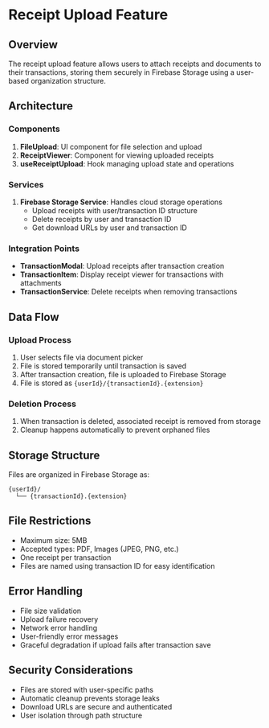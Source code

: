 # Receipt Upload Feature

## Overview
The receipt upload feature allows users to attach receipts and documents to their transactions, storing them securely in Firebase Storage using a user-based organization structure.

## Architecture

### Components
1. **FileUpload**: UI component for file selection and upload
2. **ReceiptViewer**: Component for viewing uploaded receipts
3. **useReceiptUpload**: Hook managing upload state and operations

### Services
1. **Firebase Storage Service**: Handles cloud storage operations
   - Upload receipts with user/transaction ID structure
   - Delete receipts by user and transaction ID
   - Get download URLs by user and transaction ID

### Integration Points
- **TransactionModal**: Upload receipts after transaction creation
- **TransactionItem**: Display receipt viewer for transactions with attachments
- **TransactionService**: Delete receipts when removing transactions

## Data Flow

### Upload Process
1. User selects file via document picker
2. File is stored temporarily until transaction is saved
3. After transaction creation, file is uploaded to Firebase Storage
4. File is stored as `{userId}/{transactionId}.{extension}`

### Deletion Process
1. When transaction is deleted, associated receipt is removed from storage
2. Cleanup happens automatically to prevent orphaned files

## Storage Structure
Files are organized in Firebase Storage as:
```
{userId}/
  └── {transactionId}.{extension}
```

## File Restrictions
- Maximum size: 5MB
- Accepted types: PDF, Images (JPEG, PNG, etc.)
- One receipt per transaction
- Files are named using transaction ID for easy identification

## Error Handling
- File size validation
- Upload failure recovery
- Network error handling
- User-friendly error messages
- Graceful degradation if upload fails after transaction save

## Security Considerations
- Files are stored with user-specific paths
- Automatic cleanup prevents storage leaks
- Download URLs are secure and authenticated
- User isolation through path structure
